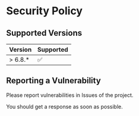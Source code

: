 # Security Policy

## Supported Versions

| Version | Supported          |
| ------- | ------------------ |
| > 6.8.*   | :white_check_mark: |

## Reporting a Vulnerability

Please report vulnerabilities in Issues of the project.

You should get a response as soon as possible.
